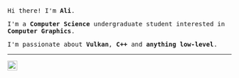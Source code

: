 <p><samp>Hi there! I'm <b>Ali</b>.</samp></p>
<p><samp>I'm a <b>Computer Science</b> undergraduate student interested in <b>Computer Graphics</b>.</samp></p>
<p><samp>I'm passionate about <b>Vulkan</b>, <b>C++</b> and <b>anything low-level</b>.</samp></p>
<hr>
<p>
  <a href="[https://br.linkedin.com/in/felipevpeters](https://twitter.com/AliFaye43380823)">
    <img align="left" alt="Ali's LinkdeIn" width="22px" src="https://cdn.jsdelivr.net/npm/simple-icons@3.5.0/icons/twitter.svg" />
  </a>
</p>
